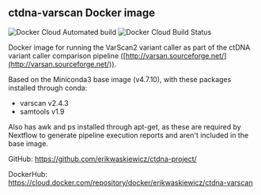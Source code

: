 ## ctdna-varscan Docker image

![Docker Cloud Automated build](https://img.shields.io/docker/cloud/automated/erikwaskiewicz/ctdna-varscan?style=flat-square)
![Docker Cloud Build Status](https://img.shields.io/docker/cloud/build/erikwaskiewicz/ctdna-varscan?style=flat-square)

Docker image for running the VarScan2 variant caller as part of the ctDNA variant caller comparison pipeline ([http://varsan.sourceforge.net/](http://varsan.sourceforge.net/)).

Based on the Miniconda3 base image (v4.7.10), with these packages installed through conda:
- varscan v2.4.3
- samtools v1.9

Also has awk and ps installed through apt-get, as these are required by Nextflow to generate pipeline execution reports and aren't included in the base image.

GitHub: https://github.com/erikwaskiewicz/ctdna-project/

DockerHub: https://cloud.docker.com/repository/docker/erikwaskiewicz/ctdna-varscan
